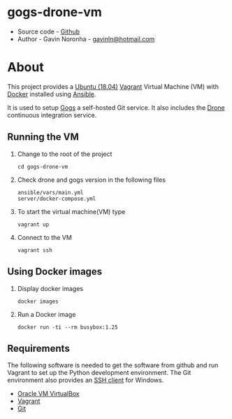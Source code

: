 # gogs-drone-vm

* Source code - [Github][10]
* Author - Gavin Noronha - <gavinln@hotmail.com>

[10]: https://github.com/gavinln/gogs-drone-vm

# About

This project provides a [Ubuntu (18.04)][20] [Vagrant][30] Virtual Machine
(VM) with [Docker][40] installed using [Ansible][50].

[20]: http://releases.ubuntu.com/18.04/
[30]: http://www.vagrantup.com/
[40]: https://www.docker.com/
[50]: https://www.ansible.com/

It is used to setup [Gogs][60] a self-hosted Git service. It also includes
the [Drone][70] continuous integration service.

[60]: https://gogs.io/
[70]: http://try.drone.io/

## Running the VM

1. Change to the root of the project

    ```
    cd gogs-drone-vm
    ```

2. Check drone and gogs version in the following files

    ```
    ansible/vars/main.yml
    server/docker-compose.yml
    ```

3. To start the virtual machine(VM) type

    ```
    vagrant up
    ```

4. Connect to the VM

    ```
    vagrant ssh
    ```


## Using Docker images

1. Display docker images

    ```
    docker images
    ```

2. Run a Docker image

    ```
    docker run -ti --rm busybox:1.25
    ```

## Requirements

The following software is needed to get the software from github and run
Vagrant to set up the Python development environment. The Git environment
also provides an [SSH  client][200] for Windows.

* [Oracle VM VirtualBox][210]
* [Vagrant][220]
* [Git][230]

[200]: http://en.wikipedia.org/wiki/Secure_Shell
[210]: https://www.virtualbox.org/
[220]: http://vagrantup.com/
[230]: http://git-scm.com/
